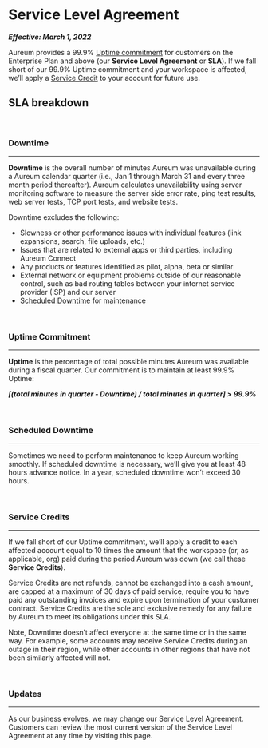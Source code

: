 # Service Level Agreement

_**Effective: March 1, 2022**_

Aureum provides a 99.9% [Uptime commitment](#uptime-commitment) for customers on the Enterprise Plan and above (our **Service Level Agreement** or **SLA**). If we fall short of our 99.9% Uptime commitment and your workspace is affected, we’ll apply a [Service Credit](#service-credits) to your account for future use.

## SLA breakdown

&nbsp;
&nbsp;

### Downtime

---

**Downtime** is the overall number of minutes Aureum was unavailable during a Aureum calendar quarter (i.e., Jan 1 through March 31 and every three month period thereafter). Aureum calculates unavailability using server monitoring software to measure the server side error rate, ping test results, web server tests, TCP port tests, and website tests.

Downtime excludes the following:

- Slowness or other performance issues with individual features (link expansions, search, file uploads, etc.)
- Issues that are related to external apps or third parties, including Aureum Connect
- Any products or features identified as pilot, alpha, beta or similar
- External network or equipment problems outside of our reasonable control, such as bad routing tables between your internet service provider (ISP) and our server
- [Scheduled Downtime](#scheduled-downtime) for maintenance

&nbsp;
&nbsp;

### Uptime Commitment

---

**Uptime** is the percentage of total possible minutes Aureum was available during a fiscal quarter. Our commitment is to maintain at least 99.9% Uptime:

**_\[(total minutes in quarter - Downtime) / total minutes in quarter\] > 99.9%_**

&nbsp;
&nbsp;

### Scheduled Downtime

---

Sometimes we need to perform maintenance to keep Aureum working smoothly. If scheduled downtime is necessary, we’ll give you at least 48 hours advance notice. In a year, scheduled downtime won’t exceed 30 hours.

&nbsp;
&nbsp;

### Service Credits

---

If we fall short of our Uptime commitment, we’ll apply a credit to each affected account equal to 10 times the amount that the workspace (or, as applicable, org) paid during the period Aureum was down (we call these **Service Credits**).

Service Credits are not refunds, cannot be exchanged into a cash amount, are capped at a maximum of 30 days of paid service, require you to have paid any outstanding invoices and expire upon termination of your customer contract. Service Credits are the sole and exclusive remedy for any failure by Aureum to meet its obligations under this SLA.

Note, Downtime doesn’t affect everyone at the same time or in the same way. For example, some accounts may receive Service Credits during an outage in their region, while other accounts in other regions that have not been similarly affected will not.

&nbsp;
&nbsp;

### Updates

---

As our business evolves, we may change our Service Level Agreement. Customers can review the most current version of the Service Level Agreement at any time by visiting this page.
